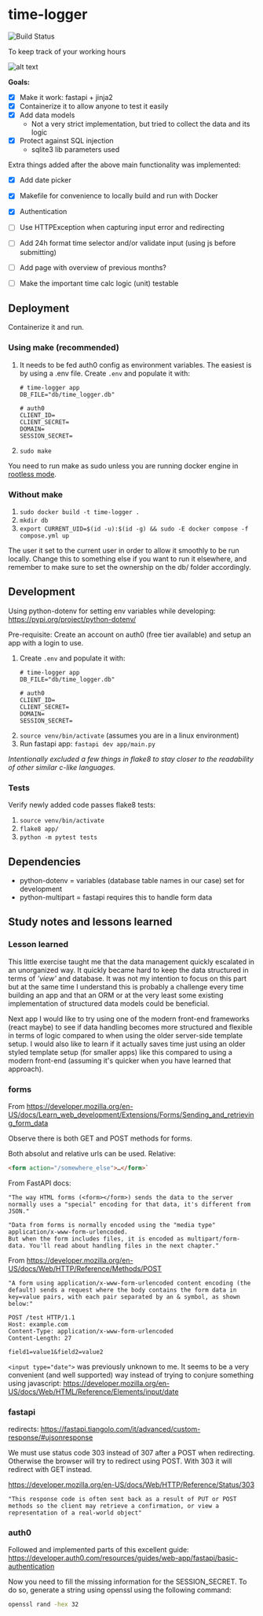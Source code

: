 # time-logger

![Build Status](https://github.com/JoelLindberg/time-logger/actions/workflows/main.yml/badge.svg)


To keep track of your working hours

![alt text](logging_time.gif "Logging time")

**Goals:**

- [x] Make it work: fastapi + jinja2
- [x] Containerize it to allow anyone to test it easily
- [x] Add data models
    - Not a very strict implementation, but tried to collect the data and its logic
- [x] Protect against SQL injection
    - sqlite3 lib parameters used

Extra things added after the above main functionality was implemented:
- [x] Add date picker
- [x] Makefile for convenience to locally build and run with Docker
- [x] Authentication
- [ ] Use HTTPException when capturing input error and redirecting
- [ ] Add 24h format time selector and/or validate input (using js before submitting)
- [ ] Add page with overview of previous months?
- [ ] Make the important time calc logic (unit) testable


## Deployment

Containerize it and run.

### Using make (recommended)

1. It needs to be fed auth0 config as environment variables. The easiest is by using a .env file. Create `.env` and populate it with:
    ~~~shell
    # time-logger app
    DB_FILE="db/time_logger.db"

    # auth0
    CLIENT_ID=
    CLIENT_SECRET=
    DOMAIN=
    SESSION_SECRET=
    ~~~
2. `sudo make`

You need to run make as sudo unless you are running docker engine in [rootless mode](https://docs.docker.com/engine/security/rootless/).


### Without make

1. `sudo docker build -t time-logger .`
2. `mkdir db`
3. `export CURRENT_UID=$(id -u):$(id -g) && sudo -E docker compose -f compose.yml up`

The user it set to the current user in order to allow it smoothly to be run locally. Change this to something else if you want to run it elsewhere, and remember to make sure to set the ownership on the db/ folder accordingly.


## Development

Using python-dotenv for setting env variables while developing: https://pypi.org/project/python-dotenv/

Pre-requisite: Create an account on auth0 (free tier available) and setup an app with a login to use.

1. Create `.env` and populate it with:
    ~~~shell
    # time-logger app
    DB_FILE="db/time_logger.db"

    # auth0
    CLIENT_ID=
    CLIENT_SECRET=
    DOMAIN=
    SESSION_SECRET=
    ~~~
2. `source venv/bin/activate` (assumes you are in a linux environment)
3. Run fastapi app: `fastapi dev app/main.py`

*Intentionally excluded a few things in flake8 to stay closer to the readability of other similar c-like languages.*


### Tests

Verify newly added code passes flake8 tests:
1. `source venv/bin/activate`
2. `flake8 app/`
3. `python -m pytest tests`



## Dependencies

* python-dotenv = variables (database table names in our case) set for development
* python-multipart = fastapi requires this to handle form data


## Study notes and lessons learned

### Lesson learned

This little exercise taught me that the data management quickly escalated in an unorganized way. It quickly became hard to keep the data structured in terms of *'view'* and database. It was not my intention to focus on this part but at the same time I understand this is probably a challenge every time building an app and that an ORM or at the very least some existing implementation of structured data models could be beneficial.

Next app I would like to try using one of the modern front-end frameworks (react maybe) to see if data handling becomes more structured and flexible in terms of logic compared to when using the older server-side template setup. I would also like to learn if it actually saves time just using an older styled template setup (for smaller apps) like this compared to using a modern front-end (assuming it's quicker when you have learned that approach).



### forms

From https://developer.mozilla.org/en-US/docs/Learn_web_development/Extensions/Forms/Sending_and_retrieving_form_data

Observe there is both GET and POST methods for forms.

Both absolut and relative urls can be used. Relative:
~~~html
<form action="/somewhere_else">…</form>`
~~~ 


From FastAPI docs:

    "The way HTML forms (<form></form>) sends the data to the server normally uses a "special" encoding for that data, it's different from JSON."

    "Data from forms is normally encoded using the "media type" application/x-www-form-urlencoded.
    But when the form includes files, it is encoded as multipart/form-data. You'll read about handling files in the next chapter."


From https://developer.mozilla.org/en-US/docs/Web/HTTP/Reference/Methods/POST

    "A form using application/x-www-form-urlencoded content encoding (the default) sends a request where the body contains the form data in key=value pairs, with each pair separated by an & symbol, as shown below:"

~~~
POST /test HTTP/1.1
Host: example.com
Content-Type: application/x-www-form-urlencoded
Content-Length: 27

field1=value1&field2=value2
~~~

`<input type="date">` was previously unknown to me. It seems to be a very convenient (and well supported) way instead of trying to conjure something using javascript: https://developer.mozilla.org/en-US/docs/Web/HTML/Reference/Elements/input/date


### fastapi

redirects: https://fastapi.tiangolo.com/it/advanced/custom-response/#ujsonresponse

We must use status code 303 instead of 307 after a POST when redirecting. Otherwise the browser will try to redirect using POST. With 303 it will redirect with GET instead.

https://developer.mozilla.org/en-US/docs/Web/HTTP/Reference/Status/303

    "This response code is often sent back as a result of PUT or POST methods so the client may retrieve a confirmation, or view a representation of a real-world object"


### auth0

Followed and implemented parts of this excellent guide: https://developer.auth0.com/resources/guides/web-app/fastapi/basic-authentication


Now you need to fill the missing information for the SESSION_SECRET. To do so, generate a string using openssl using the following command:

~~~bash
openssl rand -hex 32
~~~

